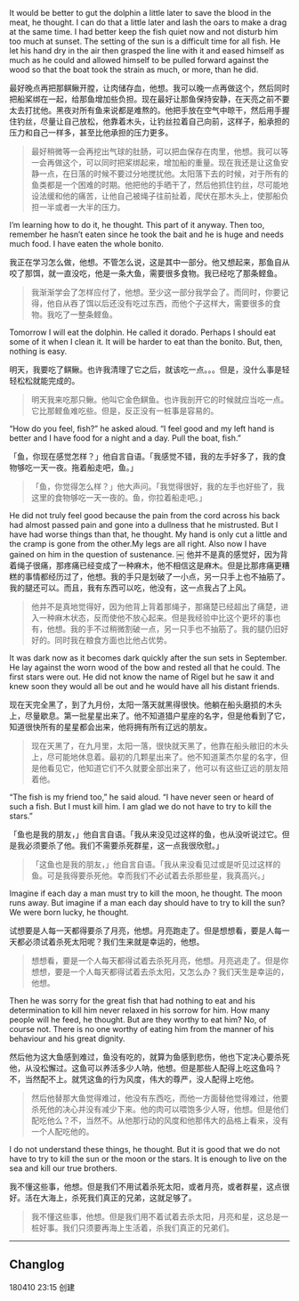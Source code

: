 It would be better to gut the dolphin a little later to save the blood in the meat, he thought. I can do that a little later and lash the oars to make a drag at the same time. I had better keep the fish quiet now and not disturb him too much at sunset. The setting of the sun is a difficult time for all fish. He let his hand dry in the air then grasped the line with it and eased himself as much as he could and allowed himself to be pulled forward against the wood so that the boat took the strain as much, or more, than he did.

最好晚点再把那鲯鳅开膛，让肉储存血，他想。我可以晚一点再做这个，然后同时把船桨绑在一起，给那鱼增加些负担。现在最好让那鱼保持安静，在天亮之前不要太去打扰他。黑夜对所有鱼来说都是难熬的。他把手放在空气中晾干，然后用手握住钓丝，尽量让自己放松，他靠着木头，让钓丝拉着自己向前，这样子，船承担的压力和自己一样多，甚至比他承担的压力更多。

> 最好稍微等一会再挖出气球的肚肠，可以把血保存在肉里，他想。我可以等一会再做这个，可以同时把桨绑起来，增加船的重量。现在我还是让这鱼安静一点，在日落的时候不要过分地搅扰他。太阳落下去的时候，对于所有的鱼类都是一个困难的时期。他把他的手晒干了，然后他抓住钓丝，尽可能地设法缓和他的痛苦，让他自己被绳子往前扯着，爬伏在那木头上，使那船负担一半或者一大半的压力。
I’m learning how to do it, he thought. This part of it anyway. Then too, remember he hasn’t eaten since he took the bait and he is huge and needs much food. I have eaten the whole bonito. 

我正在学习怎么做，他想。不管怎么说，这是其中一部分。他又想起来，那鱼自从咬了那饵，就一直没吃，他是一条大鱼，需要很多食物。我已经吃了那条鲣鱼。

> 我渐渐学会了怎样应付了，他想。至少这一部分我学会了。而同时，你要记得，他自从吞了饵以后还没有吃过东西，而他个子这样大，需要很多的食物。我吃了一整条鲣鱼。

Tomorrow I will eat the dolphin. He called it dorado. Perhaps I should eat some of it when I clean it. It will be harder to eat than the bonito. But, then, nothing is easy.

明天，我要吃了鲯鳅。也许我清理了它之后，就该吃一点。。。但是，没什么事是轻轻松松就能完成的。

> 明天我来吃那只鳅。他叫它金色鲯鱼。也许我剖开它的时候就应当吃一点。它比那鲣鱼难吃些。但是，反正没有一桩事是容易的。
“How do you feel, fish?” he asked aloud. “I feel good and my left hand is better and I have food for a night and a day. Pull the boat, fish.”

「鱼，你现在感觉怎样？」他自言自语。「我感觉不错，我的左手好多了，我的食物够吃一天一夜。拖着船走吧，鱼。」

> 「鱼，你觉得怎么样？」他大声问。「我觉得很好，我的左手也好些了，我这里的食物够吃一天一夜的。鱼，你拉着船走吧。」
He did not truly feel good because the pain from the cord across his back had almost passed pain and gone into a dullness that he mistrusted. But I have had worse things than that, he thought. My hand is only cut a little and the cramp is gone from the other.My legs are all right. Also now I have gained on him in the question of sustenance.￼
他并不是真的感觉好，因为背着绳子很痛，那疼痛已经变成了一种麻木，他不相信这是麻木。但是比那疼痛更糟糕的事情都经历过了，他想。我的手只是划破了一小点，另一只手上也不抽筋了。我的腿还可以。而且，我有东西可以吃，他没有，这一点我占了上风。

> 他并不是真地觉得好，因为他背上背着那绳子，那痛楚已经超出了痛楚，进入一种麻木状态，反而使他不放心起来。但是我经验中比这个更坏的事也有，他想。我的手不过稍微割破一点，另一只手也不抽筋了。我的腿仍旧好好的。同时我在粮食方面也比他占优势。It was dark now as it becomes dark quickly after the sun sets in September. He lay against the worn wood of the bow and rested all that he could. The first stars were out. He did not know the name of Rigel but he saw it and knew soon they would all be out and he would have all his distant friends.

现在天完全黑了，到了九月份，太阳一落天就黑得很快。他躺在船头磨损的木头上，尽量歇息。第一批星星出来了。他不知道猎户星座的名字，但是他看到了它，知道很快所有的星星都会出来，他将拥有所有辽远的朋友。

> 现在天黑了，在九月里，太阳一落，很快就天黑了，他靠在船头敝旧的木头上，尽可能地休息着。最初的几颗星出来了。他不知道莱杰尔星的名字，但是他看见它，他知道它们不久就要全部出来了，他可以有这些辽远的朋友陪着他。
“The fish is my friend too,” he said aloud. “I have never seen or heard of such a fish. But I must kill him. I am glad we do not have to try to kill the stars.”

「鱼也是我的朋友，」他自言自语。「我从来没见过这样的鱼，也从没听说过它。但是我必须要杀了他。我们不需要杀死群星，这一点我很欣慰。」

> 「这鱼也是我的朋友，」他自言自语。「我从来没看见过或是听见过这样的鱼。可是我得要杀死他。幸而我们不必试着去杀那些星，我真高兴。」

Imagine if each day a man must try to kill the moon, he thought. The moon runs away. But imagine if a man each day should have to try to kill the sun? We were born lucky, he thought.

试想要是人每一天都得要杀了月亮，他想。月亮跑走了。但是想想看，要是人每一天都必须试着杀死太阳呢？我们生来就是幸运的，他想。

> 想想看，要是一个人每天都得试着去杀死月亮，他想。月亮逃走了。但是你想想，要是一个人每天都得试着去杀太阳，又怎么办？我们天生是幸运的，他想。
Then he was sorry for the great fish that had nothing to eat and his determination to kill him never relaxed in his sorrow for him. How many people will he feed, he thought. But are they worthy to eat him? No, of course not. There is no one worthy of eating him from the manner of his behaviour and his great dignity.

然后他为这大鱼感到难过，鱼没有吃的，就算为鱼感到悲伤，他也下定决心要杀死他，从没松懈过。这鱼可以养活多少人呐，他想。但是那些人配得上吃这鱼吗？不，当然配不上。就凭这鱼的行为风度，伟大的尊严，没人配得上吃他。

> 然后他替那大鱼觉得难过，他没有东西吃，而他一方面替他觉得难过，他要杀死他的决心并没有减少下来。他的肉可以喂饱多少人呀，他想。但是他们配吃他么？不，当然不。从他那行动的风度和他那伟大的品格上看来，没有一个人配吃他的。
I do not understand these things, he thought. But it is good that we do not have to try to kill the sun or the moon or the stars. It is enough to live on the sea and kill our true brothers.

我不懂这些事，他想。但是我们不用试着杀死太阳，或者月亮，或者群星，这点很好。活在大海上，杀死我们真正的兄弟，这就足够了。

> 我不懂这些事，他想。但是我们用不着试着去杀太阳，月亮和星，这总是一桩好事。我们只须要再海上生活着，杀我们真正的兄弟们。

---
## Changlog
180410 23:15 创建









